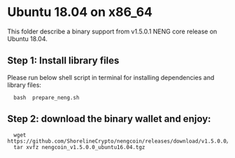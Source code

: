 # Ubuntu 18.04 on x86_64

This folder describe a binary support from v1.5.0.1 NENG core release on Ubuntu 18.04.

## Step 1: Install library files
Please run below shell script in terminal for installing dependencies and library files:
```
  bash  prepare_neng.sh
```

## Step 2: download the binary wallet and enjoy:
```
  wget https://github.com/ShorelineCrypto/nengcoin/releases/download/v1.5.0.0/nengcoin_v1.5.0.0_ubuntu16.04.tgz
  tar xvfz nengcoin_v1.5.0.0_ubuntu16.04.tgz
```
